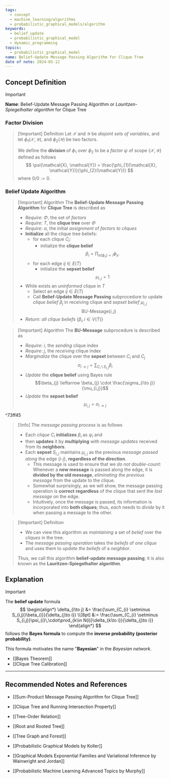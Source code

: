 ```yaml
---
tags:
  - concept
  - machine_learning/algorithms
  - probabilistic_graphical_models/algorithm
keywords:
  - belief_update
  - probabilistic_graphical_model
  - dynamic_programming
topics:
  - probabilistic_graphical_model
name: Belief-Update Message Passing Algorithm for Clique Tree
date of note: 2024-05-12
---
```


## Concept Definition

>[!important]
>**Name**: Belief-Update Message Passing Algorithm or *Lauritzen-Spiegelhalter algorithm* for Clique Tree

### Factor Division

>[!important] Definition
>Let $\mathcal{X}$ and $\mathcal{Y}$ be *disjoint sets of variables*, and let $\phi_{1}(\mathcal{X}, \mathcal{Y})$, and $\phi_{2}(\mathcal{Y})$ be two factors.
>
>We define the **division** of $\phi_{1}$ over $\phi_{2}$ to be a *factor* $\psi$ of scope $\{ \mathcal{X}, \mathcal{Y} \}$ defined as follows
>$$
>\psi(\mathcal{X}, \mathcal{Y}) = \frac{\phi_{1}(\mathcal{X}, \mathcal{Y})}{\phi_{2}(\mathcal{Y})}
>$$
>where $0 / 0  := 0.$


### Belief Update Algorithm

>[!important] Algorithm
>The **Belief-Update Message Passing Algorithm** for **Clique Tree** is described as 
>- *Require*: $\Phi$, the set of *factors*
>- *Require*: $T$, the **clique tree** over $\Phi$
>- *Require*: $\alpha$, the initial *assignment* of *factors to cliques*
>- **Initialize** all the clique tree beliefs:
>	- for each clique $C_{i}$:
>		- initialize the **clique belief** $$\beta_{i} = \prod_{\alpha(\phi_{s}) = i}\phi_{s}.$$
>	- for each edge $ij\in E(T)$
>		- initialize the **sepset belief** $$\mu_{i,j} = 1$$
>- While exists an *uninformed* clique in $T$
>	- Select an edge $ij\in E(T)$
>	- Call **Belief-Update Message Passing** subprocedure to update *clique belief* $\beta_{j}$ in receiving clique and *sepset belief* $\mu_{i,j}$ $$\text{BU-Message}(i, j)$$
>- *Return*: *all clique beliefs* $\{ \beta_{i}, i\in V(T) \}$

>[!important] Algorithm
>The **BU-Message** subprocedure is described as
>- *Require*: $i$, the *sending* clique index
>- *Require*: $j$, the *receiving* clique index
>- *Marginalize* the clique over the **sepset** between $C_{i}$ and $C_{j}$ $$\sigma_{i\to j} = \sum_{C_{i} \setminus S_{i,j}}\beta_{i}$$
>- *Update* the **clique belief** using Bayes rule $$\beta_{j} \leftarrow \beta_{j} \cdot \frac{\sigma_{i\to j}}{\mu_{i,j}}$$
>- *Update* the **sepset belief** $$\mu_{i,j} = \sigma_{i\to j}$$ 

^73ff45

>[!info]
>The *message passing process* is as follows
>- Each *clique* $C_{i}$ **initializes** $\beta_{i}$ as $\psi_{i}$ and 
>- then **updates** it by **multiplying** with *message updates* received from its **neighbors**. 
>- Each **sepset** $S_{i,j}$ maintains $\mu_{i,j}$ as the previous *message passed along* the edge $(i\text{-}j)$,  **regardless of the direction**.
>	- This message is used to ensure that we *do not double-count*: Whenever a **new message** is passed along the edge, it is **divided by the old message**, *eliminating the previous message* from the update to the clique.
>	- Somewhat surprisingly, as we will show, the message passing operation is **correct** **regardless** of the clique that sent the *last message* on the edge.
>	- Intuitively, once the message is passed, its information is incorporated into **both cliques**; thus, *each* needs to *divide* by it when passing a message to the other.


>[!important] Definition
>- We can view this algorithm as *maintaining* a set of *belief* over the *cliques* in the tree.
>- The *message passing operation* takes the *beliefs* of *one clique* and uses them to *update the beliefs* of a *neighbor*. 
>  
>Thus, we call this algorithm **belief-update message passing**; it is also known as the **Lauritzen-Spiegelhalter algorithm**.

## Explanation

>[!important]
>The **belief update** formula
>$$
>\begin{align*}
>\delta_{i\to j} &= \frac{\sum_{C_{i} \setminus S_{i,j}}\beta_{i}}{\delta_{j\to i}} \\[8pt]
>&:= \frac{\sum_{C_{i} \setminus S_{i,j}}\psi_{i}\,\cdot\prod_{k\in N(i)}\delta_{k\to i}}{\delta_{j\to i}}
>\end{align*}
>$$
>follows the **Bayes formula** to compute the **inverse probability (posterior probability)**.
>
>This formula motivates the name "**Bayesian**" in the *Bayesian network*.

- [[Bayes Theorem]]
- [[Clique Tree Calibration]]







-----------
##  Recommended Notes and References

- [[Sum-Product Message Passing Algorithm for Clique Tree]]

- [[Clique Tree and Running Intersection Property]]

- [[Tree-Order Relation]]
- [[Root and Rooted Tree]]
- [[Tree Graph and Forest]]


- [[Probabilistic Graphical Models by Koller]]
- [[Graphical Models Exponential Families and Variational Inference by Wainwright and Jordan]]
- [[Probabilistic Machine Learning Advanced Topics by Murphy]]
